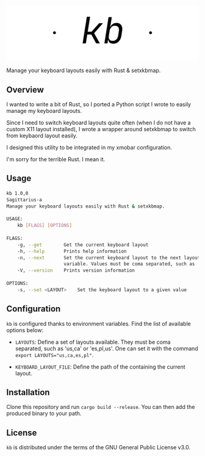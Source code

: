 ![kb](assets/kb.png)

Manage your keyboard layouts easily with Rust & setxkbmap.

## Overview

I wanted to write a bit of Rust, so I ported a Python script I wrote to easily
manage my keyboard layouts.

Since I need to switch keyboard layouts quite often (when I do not have a
custom X11 layout installed), I wrote a wrapper around setxkbmap to switch from
keybaord layout easily.

I designed this utility to be integrated in my xmobar configuration.

I'm sorry for the terrible Rust. I mean it.

## Usage

```sh
kb 1.0,0
Sagittarius-a
Manage your keyboard layouts easily with Rust & setxkbmap.

USAGE:
    kb [FLAGS] [OPTIONS]

FLAGS:
    -g, --get        Get the current keyboard layout
    -h, --help       Prints help information
    -n, --next       Set the current keyboard layout to the next layout available. Read the LAYOUTS environment
                     variable. Values must be coma separated, such as 'us,fr'.
    -V, --version    Prints version information

OPTIONS:
    -s, --set <LAYOUT>    Set the keyboard layout to a given value
```

## Configuration

`kb` is configured thanks to environment variables. Find the list of available
options below:

- `LAYOUTS`: Define a set of layouts available. They must be coma separated, such as 'us,ca' or 'es,pl,us'. One can set it with the command `export LAYOUTS="us,ca,es,pl"`.

- `KEYBOARD_LAYOUT_FILE`: Define the path of the containing the current layout.

## Installation

Clone this repository and run `cargo build --release`. You can then add the produced binary to your path.

## License

`kb` is distributed under the terms of the GNU General Public License v3.0.
